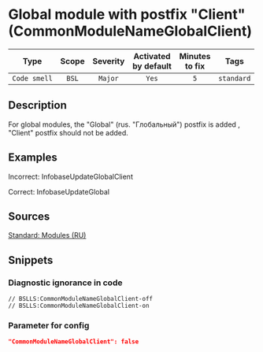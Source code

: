 # Global module with postfix "Client" (CommonModuleNameGlobalClient)

|     Type     | Scope | Severity | Activated<br>by default | Minutes<br>to fix |    Tags    |
|:------------:|:-----:|:--------:|:-----------------------------:|:-----------------------:|:----------:|
| `Code smell` | `BSL` | `Major`  |             `Yes`             |           `5`           | `standard` |

<!-- Блоки выше заполняются автоматически, не трогать -->
## Description
<!-- Описание диагностики заполняется вручную. Необходимо понятным языком описать смысл и схему работу -->

For global modules, the "Global" (rus. "Глобальный") postfix is added , "Client" postfix should not be added.

## Examples
<!-- В данном разделе приводятся примеры, на которые диагностика срабатывает, а также можно привести пример, как можно исправить ситуацию -->

Incorrect: InfobaseUpdateGlobalClient

Correct: InfobaseUpdateGlobal

## Sources
<!-- Необходимо указывать ссылки на все источники, из которых почерпнута информация для создания диагностики -->



[Standard: Modules (RU)](https://its.1c.ru/db/v8std#content:469:hdoc:3.2.1)

## Snippets

<!-- Блоки ниже заполняются автоматически, не трогать -->
### Diagnostic ignorance in code

```bsl
// BSLLS:CommonModuleNameGlobalClient-off
// BSLLS:CommonModuleNameGlobalClient-on
```

### Parameter for config

```json
"CommonModuleNameGlobalClient": false
```

